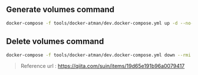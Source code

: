 ## Generate volumes command

```bash
docker-compose -f tools/docker-atman/dev.docker-compose.yml up -d --no-recreate --remove-orphans
```

## Delete volumes command

```bash
docker-compose -f tools/docker-atman/dev.docker-compose.yml down --rmi all --volumes --remove-orphans
```

> Reference url : https://qiita.com/suin/items/19d65e191b96a0079417
